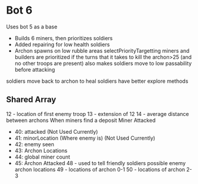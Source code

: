 # Bot 6
Uses bot 5 as a base
- Builds 6 miners, then prioritizes soldiers
- Added repairing for low health soldiers
- Archon spawns on low rubble areas
selectPriorityTargetting
miners and builders are prioritized if the turns that it takes to kill the archon>25 (and no other troops are present)
also makes soldiers move to low passability before attacking

soldiers move back to archon to heal
soldiers have better explore methods

## Shared Array
12 - location of first enemy troop
13 - extension of 12
14 - average distance between archons
When miners find a deposit
Miner Attacked
- 40: attacked (Not Used Currently)
- 41: minorLocation (Where enemy is)  (Not Used Currently)
- 42: enemy seen
- 43: Archon Locations
- 44: global miner count
- 45: Archon Attacked
  48 - used to tell friendly soldiers possible enemy archon locations
  49 - locations of archon 0-1
  50 - locations of archon 2-3